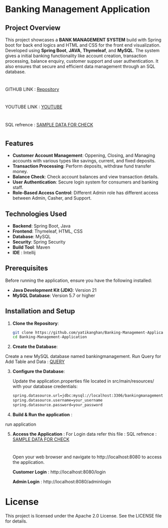# Banking Management Application

## Project Overview

This project showcases a **BANK MANAGEMENT SYSTEM** build with Spring boot for back end logics and HTML and CSS for the front end visualization. Developed using **Spring Boot**, **JAVA**, **Thymeleaf**, and **MySQL**. The system gives a initial banking functionality like account creation, transaction processing, balance enquiry, customer support and user authentication. It also ensures that secure and efficient data management through an SQL database.

#
GITHUB LINK : [Repository](https://github.com/yatikanghan/Banking-Management-Application)
#
YOUTUBE LINK : [YOUTUBE](https://www.youtube.com/watch?v=YypJbHAWmcQ)
#
SQL refrence : [SAMPLE DATA FOR CHECK](https://github.com/yatikanghan/Banking-Management-Application/blob/master/login_credential.pdf)
#

## Features

- **Customer Account Management**: Oppening, Closing, and Managing accounts with various types like savings, current, and fixed deposits.
- **Transaction Processing**: Perform deposits, withdraw fund transfer money.
- **Balance Check**: Check account balances and view transaction details.
- **User Authentication**: Secure login system for consumers and banking staff.
- **Role-Based Access Control**: Different Admin role has different access between Admin, Casher, and Support.

## Technologies Used

- **Backend**: Spring Boot, Java
- **Frontend**: Thymeleaf, HTML, CSS
- **Database**: MySQL
- **Security**: Spring Security
- **Build Tool**: Maven
- **IDE** : Intellij

## Prerequisites

Before running the application, ensure you have the following installed:

- **Java Development Kit (JDK)**: Version 21
- **MySQL Database**: Version 5.7 or higher

## Installation and Setup

1. **Clone the Repository**:
   ```bash
   git clone https://github.com/yatikanghan/Banking-Management-Application.git
   cd Banking-Management-Application


2. **Create the Database**:

Create a new MySQL database named bankingmanagement.
Run Query for Add Table and Data : 
[QUERY](https://github.com/yatikanghan/Banking-Management-Application/blob/master/Check_SQL.sql)

3. **Configure the Database**:


   Update the application.properties file located in src/main/resources/ with your database credentials:
   
   ```bash
   spring.datasource.url=jdbc:mysql://localhost:3306/bankingmanagement
   spring.datasource.username=your_username
   spring.datasource.password=your_password


4. **Build & Run the application** :

run application

5. **Access the Application** :
   For Login data refer this file :
   SQL refrence : [SAMPLE DATA FOR CHECK](https://github.com/yatikanghan/Banking-Management-Application/blob/master/login_credential.pdf)

   #
   Open your web browser and navigate to http://localhost:8080 to access the application.
   
   **Customer Login** : http://localhost:8080/login
   
   **Admin Login** : http://localhost:8080/adminlogin


# License

This project is licensed under the Apache 2.0 License. See the LICENSE file for details.



